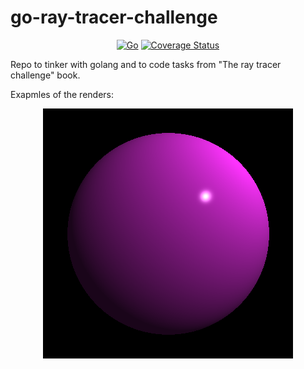 # go-ray-tracer-challenge

<div align="center">


[![Go](https://github.com/yurket/go-ray-tracer-challenge/actions/workflows/go.yml/badge.svg?branch=main)](https://github.com/yurket/go-ray-tracer-challenge/actions/workflows/go.yml) [![Coverage Status](https://coveralls.io/repos/github/yurket/go-ray-tracer-challenge/badge.svg?branch=main)](https://coveralls.io/github/yurket/go-ray-tracer-challenge?branch=main)

</div>

Repo to tinker with golang and to code tasks from "The ray tracer challenge" book.

Exapmles of the renders:

<div align="center">

<img src="./gallery/chapter06_lighted_sphere.png"/>

</div>
